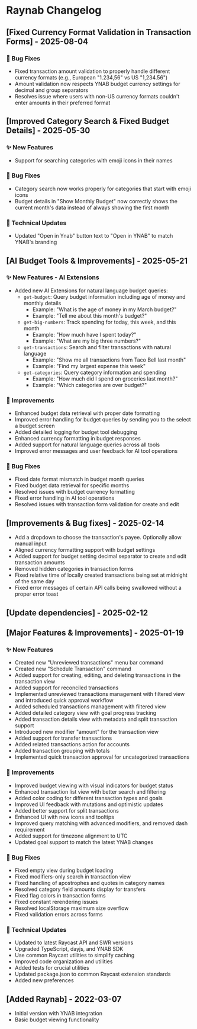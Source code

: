 # Raynab Changelog

## [Fixed Currency Format Validation in Transaction Forms] - 2025-08-04

### 🐞 Bug Fixes
- Fixed transaction amount validation to properly handle different currency formats (e.g., European "1.234,56" vs US "1,234.56")
- Amount validation now respects YNAB budget currency settings for decimal and group separators
- Resolves issue where users with non-US currency formats couldn't enter amounts in their preferred format

## [Improved Category Search & Fixed Budget Details] - 2025-05-30

### ✨ New Features
- Support for searching categories with emoji icons in their names

### 🐞 Bug Fixes
- Category search now works properly for categories that start with emoji icons
- Budget details in "Show Monthly Budget" now correctly shows the current month's data instead of always showing the first month

### 🔧 Technical Updates
- Updated "Open in Ynab" button text to "Open in YNAB" to match YNAB's branding

## [AI Budget Tools & Improvements] - 2025-05-21

### ✨ New Features - AI Extensions
- Added new AI Extensions for natural language budget queries:
  - `get-budget`: Query budget information including age of money and monthly details
    - Example: "What is the age of money in my March budget?"
    - Example: "Tell me about this month's budget?"
  - `get-big-numbers`: Track spending for today, this week, and this month
    - Example: "How much have I spent today?"
    - Example: "What are my big three numbers?"
  - `get-transactions`: Search and filter transactions with natural language
    - Example: "Show me all transactions from Taco Bell last month"
    - Example: "Find my largest expense this week"
  - `get-categories`: Query category information and spending
    - Example: "How much did I spend on groceries last month?"
    - Example: "Which categories are over budget?"

### 💎 Improvements
- Enhanced budget data retrieval with proper date formatting
- Improved error handling for budget queries by sending you to the select a budget screen
- Added detailed logging for budget tool debugging
- Enhanced currency formatting in budget responses
- Added support for natural language queries across all tools
- Improved error messages and user feedback for AI tool operations

### 🐞 Bug Fixes
- Fixed date format mismatch in budget month queries
- Fixed budget data retrieval for specific months
- Resolved issues with budget currency formatting
- Fixed error handling in AI tool operations
- Resolved issues with transaction form validation for create and edit

## [Improvements & Bug fixes] - 2025-02-14

- Add a dropdown to choose the transaction's payee. Optionally allow manual input
- Aligned currency formatting support with budget settings
- Added support for budget setting decimal separator to create and edit transaction amounts
- Removed hidden categories in transaction forms
- Fixed relative time of locally created transactions being set at midnight of the same day
- Fixed error messages of certain API calls being swallowed without a proper error toast

## [Update dependencies] - 2025-02-12

## [Major Features & Improvements] - 2025-01-19

### ✨ New Features

- Created new "Unreviewed transactions" menu bar command
- Created new "Schedule Transaction" command
- Added support for creating, editing, and deleting transactions in the transaction view
- Added support for reconciled transactions
- Implemented unreviewed transactions management with filtered view and introduced quick approval workflow
- Added scheduled transactions management with filtered view
- Added detailed category view with goal progress tracking
- Added transaction details view with metadata and split transaction support
- Introduced new modifier "amount" for the transaction view
- Added support for transfer transactions
- Added related transactions action for accounts
- Added transaction grouping with totals
- Implemented quick transaction approval for uncategorized transactions

### 💎 Improvements

- Improved budget viewing with visual indicators for budget status
- Enhanced transaction list view with better search and filtering
- Added color coding for different transaction types and goals
- Improved UI feedback with mutations and optimistic updates
- Added better support for split transactions
- Enhanced UI with new icons and tooltips
- Improved query matching with advanced modifiers, and removed dash requirement
- Added support for timezone alignment to UTC
- Updated goal support to match the latest YNAB changes

### 🐞 Bug Fixes

- Fixed empty view during budget loading
- Fixed modifiers-only search in transaction view
- Fixed handling of apostrophes and quotes in category names
- Resolved category field amounts display for transfers
- Fixed flag colors in transaction forms
- Fixed constant rerendering issues
- Resolved localStorage maximum size overflow
- Fixed validation errors across forms

### 🔧 Technical Updates

- Updated to latest Raycast API and SWR versions
- Upgraded TypeScript, dayjs, and YNAB SDK
- Use common Raycast utilities to simplify caching
- Improved code organization and utilities
- Added tests for crucial utilities
- Updated package.json to common Raycast extension standards
- Added new preferences

## [Added Raynab] - 2022-03-07

- Initial version with YNAB integration
- Basic budget viewing functionality